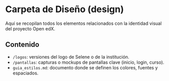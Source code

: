 # Carpeta de Diseño (design)

Aquí se recopilan todos los elementos relacionados con la identidad visual del proyecto Open edX.

## Contenido
- `/logos`: versiones del logo de Selene o de la institución.
- `/pantallas`: capturas o mockups de pantallas clave (inicio, login, curso).
- `guia_estilos.md`: documento donde se definen los colores, fuentes y espaciados.
